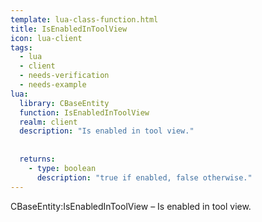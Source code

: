 ```yaml
---
template: lua-class-function.html
title: IsEnabledInToolView
icon: lua-client
tags:
  - lua
  - client
  - needs-verification
  - needs-example
lua:
  library: CBaseEntity
  function: IsEnabledInToolView
  realm: client
  description: "Is enabled in tool view."
  
  
  returns:
    - type: boolean
      description: "true if enabled, false otherwise."
---
```


<div class="lua__search__keywords">
CBaseEntity:IsEnabledInToolView &#x2013; Is enabled in tool view.
</div>
